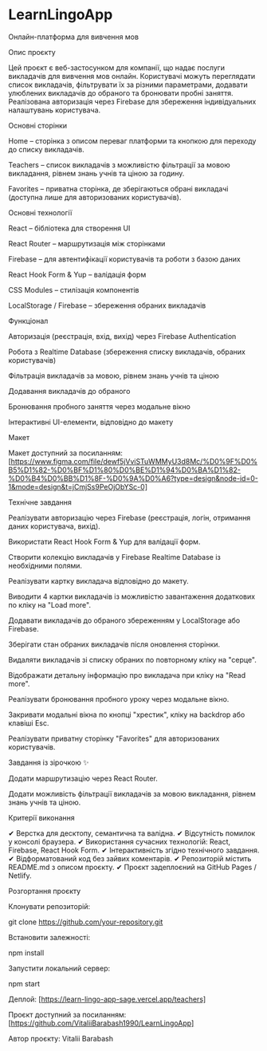 # LearnLingoApp

Онлайн-платформа для вивчення мов

Опис проєкту

Цей проєкт є веб-застосунком для компанії, що надає послуги викладачів для вивчення мов онлайн. Користувачі можуть переглядати список викладачів, фільтрувати їх за різними параметрами, додавати улюблених викладачів до обраного та бронювати пробні заняття. Реалізована авторизація через Firebase для збереження індивідуальних налаштувань користувача.

Основні сторінки

Home – сторінка з описом переваг платформи та кнопкою для переходу до списку викладачів.

Teachers – список викладачів з можливістю фільтрації за мовою викладання, рівнем знань учнів та ціною за годину.

Favorites – приватна сторінка, де зберігаються обрані викладачі (доступна лише для авторизованих користувачів).

Основні технології

React – бібліотека для створення UI

React Router – маршрутизація між сторінками

Firebase – для автентифікації користувачів та роботи з базою даних

React Hook Form & Yup – валідація форм

CSS Modules – стилізація компонентів

LocalStorage / Firebase – збереження обраних викладачів

Функціонал

Авторизація (реєстрація, вхід, вихід) через Firebase Authentication

Робота з Realtime Database (збереження списку викладачів, обраних користувачів)

Фільтрація викладачів за мовою, рівнем знань учнів та ціною

Додавання викладачів до обраного

Бронювання пробного заняття через модальне вікно

Інтерактивні UI-елементи, відповідно до макету

Макет

Макет доступний за посиланням: [https://www.figma.com/file/dewf5jVviSTuWMMyU3d8Mc/%D0%9F%D0%B5%D1%82-%D0%BF%D1%80%D0%BE%D1%94%D0%BA%D1%82-%D0%B4%D0%BB%D1%8F-%D0%9A%D0%A6?type=design&node-id=0-1&mode=design&t=jCmjSs9PeOjObYSc-0]

Технічне завдання

Реалізувати авторизацію через Firebase (реєстрація, логін, отримання даних користувача, вихід).

Використати React Hook Form & Yup для валідації форм.

Створити колекцію викладачів у Firebase Realtime Database із необхідними полями.

Реалізувати картку викладача відповідно до макету.

Виводити 4 картки викладачів із можливістю завантаження додаткових по кліку на "Load more".

Додавати викладачів до обраного збереженням у LocalStorage або Firebase.

Зберігати стан обраних викладачів після оновлення сторінки.

Видаляти викладачів зі списку обраних по повторному кліку на "серце".

Відображати детальну інформацію про викладача при кліку на "Read more".

Реалізувати бронювання пробного уроку через модальне вікно.

Закривати модальні вікна по кнопці "хрестик", кліку на backdrop або клавіші Esc.

Реалізувати приватну сторінку "Favorites" для авторизованих користувачів.

Завдання із зірочкою ✨

Додати маршрутизацію через React Router.

Додати можливість фільтрації викладачів за мовою викладання, рівнем знань учнів та ціною.

Критерії виконання

✔ Верстка для десктопу, семантична та валідна.
✔ Відсутність помилок у консолі браузера.
✔ Використання сучасних технологій: React, Firebase, React Hook Form.
✔ Інтерактивність згідно технічного завдання.
✔ Відформатований код без зайвих коментарів.
✔ Репозиторій містить README.md з описом проєкту.
✔ Проєкт задеплоєний на GitHub Pages / Netlify.

Розгортання проєкту

Клонувати репозиторій:

git clone https://github.com/your-repository.git

Встановити залежності:

npm install

Запустити локальний сервер:

npm start

Деплой: [https://learn-lingo-app-sage.vercel.app/teachers]

Проєкт доступний за посиланням: [https://github.com/VitaliiBarabash1990/LearnLingoApp]

Автор проєкту: Vitalii Barabash
